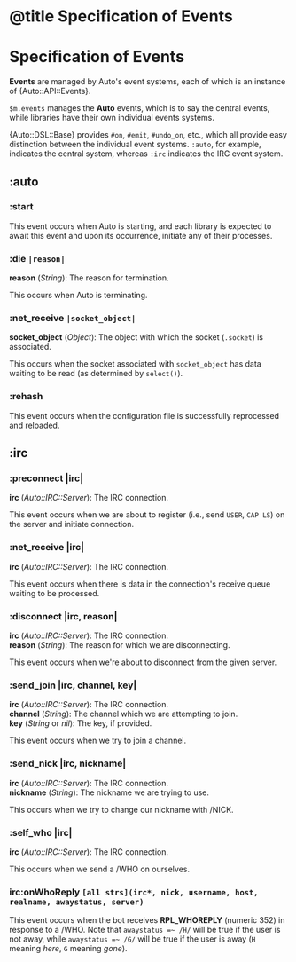 # @title Specification of Events

Specification of Events
=======================

**Events** are managed by Auto's event systems, each of which is an instance
of {Auto::API::Events}.

`$m.events` manages the **Auto** events, which is to say the central events,
while libraries have their own individual events systems.

{Auto::DSL::Base} provides `#on`, `#emit`, `#undo_on`, etc., which all provide
easy distinction between the individual event systems. `:auto`, for example,
indicates the central system, whereas `:irc` indicates the IRC event system.

:auto
-----

### :start

This event occurs when Auto is starting, and each library is expected to await
this event and upon its occurrence, initiate any of their processes.

### :die `|reason|`

**reason** (_String_): The reason for termination.

This occurs when Auto is terminating.

### :net_receive `|socket_object|`

**socket_object** (_Object_): The object with which the socket (`.socket`) is
associated.

This occurs when the socket associated with `socket_object` has data waiting to
be read (as determined by `select()`).

### :rehash

This event occurs when the configuration file is successfully reprocessed and
reloaded.

:irc
----

### :preconnect |irc|

**irc** (_Auto::IRC::Server_): The IRC connection.

This event occurs when we are about to register (i.e., send `USER`, `CAP LS`)
on the server and initiate connection.

### :net_receive |irc|

**irc** (_Auto::IRC::Server_): The IRC connection.

This event occurs when there is data in the connection's receive queue waiting
to be processed.

### :disconnect |irc, reason|

**irc** (_Auto::IRC::Server_): The IRC connection.  
**reason** (_String_): The reason for which we are disconnecting.

This event occurs when we're about to disconnect from the given server.

### :send_join |irc, channel, key|

**irc** (_Auto::IRC::Server_): The IRC connection.  
**channel** (_String_): The channel which we are attempting to join.  
**key** (_String_ or _nil_): The key, if provided.

This event occurs when we try to join a channel.

### :send_nick |irc, nickname|

**irc** (_Auto::IRC::Server_): The IRC connection.  
**nickname** (_String_): The nickname we are trying to use.

This occurs when we try to change our nickname with /NICK.

### :self_who |irc|

**irc** (_Auto::IRC::Server_): The IRC connection.

This occurs when we send a /WHO on ourselves.

### irc:onWhoReply `[all strs](irc*, nick, username, host, realname, awaystatus, server)`

This event occurs when the bot receives **RPL_WHOREPLY** (numeric 352) in response to a /WHO. Note that
`awaystatus =~ /H/` will be true if the user is not away, while `awaystatus =~ /G/` will be true if the
user is away (`H` meaning _here_, `G` meaning _gone_).
